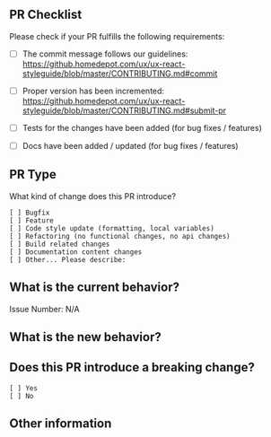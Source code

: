 ## PR Checklist
Please check if your PR fulfills the following requirements:

- [ ] The commit message follows our guidelines: https://github.homedepot.com/ux/ux-react-styleguide/blob/master/CONTRIBUTING.md#commit
- [ ] Proper version has been incremented: https://github.homedepot.com/ux/ux-react-styleguide/blob/master/CONTRIBUTING.md#submit-pr
- [ ] Tests for the changes have been added (for bug fixes / features)
- [ ] Docs have been added / updated (for bug fixes / features)


## PR Type
What kind of change does this PR introduce?

<!-- Please check the one that applies to this PR using "x". -->
```
[ ] Bugfix
[ ] Feature
[ ] Code style update (formatting, local variables)
[ ] Refactoring (no functional changes, no api changes)
[ ] Build related changes
[ ] Documentation content changes
[ ] Other... Please describe:
```

## What is the current behavior?
<!-- Please describe the current behavior that you are modifying, or link to a relevant issue. -->

Issue Number: N/A


## What is the new behavior?


## Does this PR introduce a breaking change?
```
[ ] Yes
[ ] No
```

<!-- If this PR contains a breaking change, please describe the impact and migration path for existing applications below. -->


## Other information